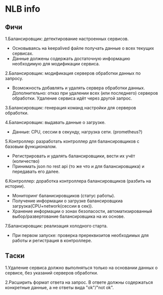 # NLB info

## Фичи

1.Балансировщик: детектирование настроенных сервисов.

+ Основываясь на keepalived файле получать данные о всех текущих сервисах.
+ Данные должены содержать достаточную информацию необходимую для модификации сервиса.

2.Балансировщик: модификация серверов обработки данных по запросу.

+ Возможность добавлять и удалять сервера обработки данных. Дополнительно: отказ при удалении всех (или последнего) серверов обработки. Удаление сервиса идёт через другой запрос.

3.Балансировщик: генерация команд настройки для серверов обработки.

4.Балансировщик: выдавать данные о загрузке.

+ Данные: CPU, сессии в секунду, нагрузка сети. (prometheus?)

5.Контроллер: разработать контроллер для балансировщиков с базовым функционалом.

+ Регистрировать и удалять балансировщики, вести их учёт (количество)
+ Принимать json по rest api (то же что и для балансировщика) и передавать его далее.

6.Контроллер: доработка контроллера балансировщиков (разбить на истории).

+ Мониторинг баланисировщиков (статус работы).
+ Получение информации о загрузке балансировщкиа загрузка(CPU+network(сессии в сек)).
+ Хранение информации о зонах безопасости, автоматизированный выбор/развертование балансировщика на их основе.

7.Балансировщик: реализация холодного старта.

+ При первом запуске: проверка пререквизитов необходимых для работы и регистрация в контроллере.

## Tаски

1.Удаление сервиса должно выполняться только на основании данных о сервисе, без указаний серверов обработки.

2.Расширить формат ответа на запрос. В ответе должны содержаться конкретные данные, а не ответы вида "ok"/"not ok".
